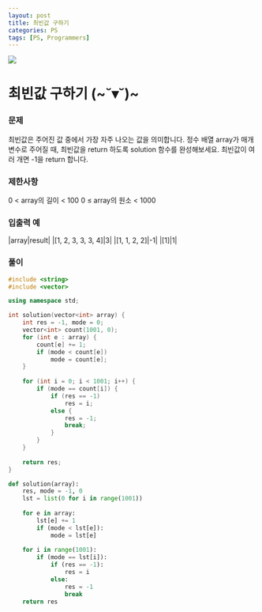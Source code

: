 ```yaml
---
layout: post
title: 최빈값 구하기
categories: PS
tags: [PS, Programmers]
---
```


<img src="https://programmers.co.kr/assets/img-meta-programmers-86b32ab1929330ced348f75cf9a8033cbf8da3e78611d80f05dc3a321927f13b.png" />

# 최빈값 구하기 (~˘▾˘)~

### 문제

최빈값은 주어진 값 중에서 가장 자주 나오는 값을 의미합니다. 정수 배열 array가 매개변수로 주어질 때, 최빈값을 return 하도록 solution 함수를 완성해보세요. 최빈값이 여러 개면 -1을 return 합니다.

### 제한사항

0 < array의 길이 < 100
0 ≤ array의 원소 < 1000

### 입출력 예

|array|result|
|[1, 2, 3, 3, 3, 4]|3|
|[1, 1, 2, 2]|-1|
|[1]|1|

### 풀이
```c++
#include <string>
#include <vector>

using namespace std;

int solution(vector<int> array) {
    int res = -1, mode = 0;
    vector<int> count(1001, 0);
    for (int e : array) {
        count[e] += 1;
        if (mode < count[e])
            mode = count[e];
    }
    
    for (int i = 0; i < 1001; i++) {
        if (mode == count[i]) {
            if (res == -1)
                res = i;
            else {
                res = -1;
                break;
            }
        }
    }
    
    return res;
}
```

```python
def solution(array):
    res, mode = -1, 0
    lst = list(0 for i in range(1001))
    
    for e in array:
        lst[e] += 1
        if (mode < lst[e]):
            mode = lst[e]
    
    for i in range(1001):
        if (mode == lst[i]):
            if (res == -1):
                res = i
            else:
                res = -1
                break
    return res

```